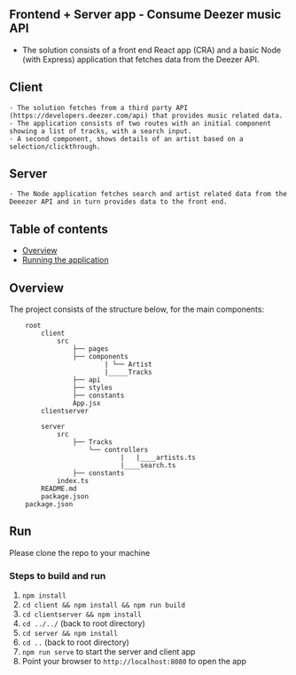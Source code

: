 ## Frontend + Server app - Consume Deezer music API

- The solution consists of a front end React app (CRA) and a basic Node (with Express) application that fetches data from the Deezer API.

## Client
    - The solution fetches from a third party API (https://developers.deezer.com/api) that provides music related data. 
    - The application consists of two routes with an initial component showing a list of tracks, with a search input.
    - A second component, shows details of an artist based on a selection/clickthrough. 
## Server
    - The Node application fetches search and artist related data from the Deeezer API and in turn provides data to the front end.

## Table of contents

  - [Overview](#overview)
  - [Running the application](#run)

## Overview

The project consists of the structure below, for the main components:

```
    root
        client
            src            
                ├── pages    
                ├── components
                        | └── Artist
                        |_____Tracks
                ├── api
                ├── styles
                ├── constants
                App.jsx
        clientserver
                
        server
            src    
                ├── Tracks
                    └── controllers
                            |   |____artists.ts
                            |____search.ts            
                ├── constants
            index.ts
        README.md
        package.json
    package.json
```

## Run

Please clone the repo to your machine

### Steps to build and run
1. `npm install` 
2. `cd client && npm install && npm run build` 
3. `cd clientserver && npm install` 
4. `cd ../../` (back to root directory) 
5. `cd server && npm install` 
6. `cd ..` (back to root directory) 
7. `npm run serve` to start the server and client app
8. Point your browser to `http://localhost:8080` to open the app